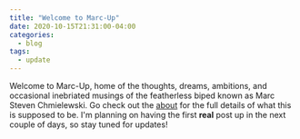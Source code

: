 ```yaml
---
title: "Welcome to Marc-Up"
date: 2020-10-15T21:31:00-04:00
categories:
  - blog
tags:
  - update
---
```


Welcome to Marc-Up, home of the thoughts, dreams, ambitions, and occasional inebriated musings of the featherless biped known as Marc Steven Chmielewski. Go check out the [about](https://mchmielew.ski/about) for the full details of what this is supposed to be. I'm planning on having the first **real** post up in the next couple of days, so stay tuned for updates!
